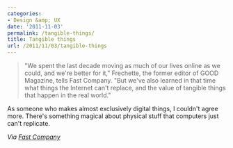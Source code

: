 ```yaml
---
categories:
- Design &amp; UX
date: '2011-11-03'
permalink: /tangible-things/
title: Tangible things
url: /2011/11/03/tangible-things
---
```


<blockquote>"We spent the last decade moving as much of our lives online as we could, and we're better for it," Frechette, the former editor of GOOD Magazine, tells Fast Company. "But we've also learned in that time what things the Internet can't replace, and the value of tangible things that happen in the real world."</blockquote>

As someone who makes almost exclusively digital things, I couldn't agree more. There's something magical about physical stuff that computers just can't replicate.

<em>Via <a href="http://www.fastcompany.com/1783457/the-thing-quarterlyco-physical-artifacts">Fast Company</a></em>